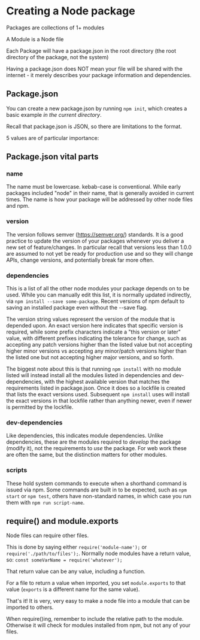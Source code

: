 # Creating a Node package

Packages are collections of 1+ modules

A Module is a Node file 

Each Package will have a package.json in the root directory (the root directory of the package, not the system)

Having a package.json does NOT mean your file will be shared with the internet - it merely describes your package information and dependencies.  

## Package.json

You can create a new package.json by running `npm init`, which creates a basic example _in the current directory_.

Recall that package.json is JSON, so there are limitations to the format.

5 values are of particular importance:

## Package.json vital parts

### name

The name must be lowercase.  kebab-case is conventional.  While early packages included "node" in their name, that is generally avoided in current times.
The name is how your package will be addressed by other node files and npm.

### version

The version follows semver (https://semver.org/) standards.  It is a good practice to update the version of your packages whenever you deliver a new set of feature/changes.  In particular recall that versions less than 1.0.0 are assumed to not yet be ready for production use and so they will change APIs, change versions, and potentially break far more often.

### dependencies

This is a list of all the other node modules your package depends on to be used.  While you can manually edit this list, it is normally updated indirectly, via `npm install --save some-package`.  Recent versions of npm default to saving an installed package even without the --save flag.

The version string values represent the version of the module that is depended upon.  An exact version here indicates that specific version is required, while some prefix characters indicate a "this version or later" value, with different prefixes indicating the tolerance for change, such as accepting any patch versions higher than the listed value but not accepting higher minor versions vs accepting any minor/patch versions higher than the listed one but not accepting higher major versions, and so forth.

The biggest note about this is that running `npm install` with no module listed will instead install all the modules listed in dependencies and dev-dependencies, with the highest available version that matches the requirements listed in package.json.  Once it does so a lockfile is created that lists the exact versions used.  Subsequent `npm install` uses will install the exact versions in that lockfile rather than anything newer, even if newer is permitted by the lockfile. 

### dev-dependencies

Like dependencies, this indicates module dependencies.  Unlike dependencies, these are the modules required to _develop_ the package (modify it), not the requirements to _use_ the package.  For web work these are often the same, but the distinction matters for other modules.

### scripts

These hold system commands to execute when a shorthand command is issued via npm.  Some commands are built in to be expected, such as `npm start` or `npm test`, others have non-standard names, in which case you run them with `npm run script-name`.

## require() and module.exports

Node files can require other files.

This is done by saying either `require('module-name');` or `require('./path/to/files');`.
Normally node modules have a return value, so: `const someVarName = require('whatever');`

That return value can be any value, including a function.  

For a file to return a value when imported, you set `module.exports` to that value (`exports` is a different name for the same value).

That's it!  It is very, very easy to make a node file into a module that can be imported to others.

When require()ing, remember to include the relative path to the module.  Otherwise it will check for modules installed from npm, but not any of your files.


